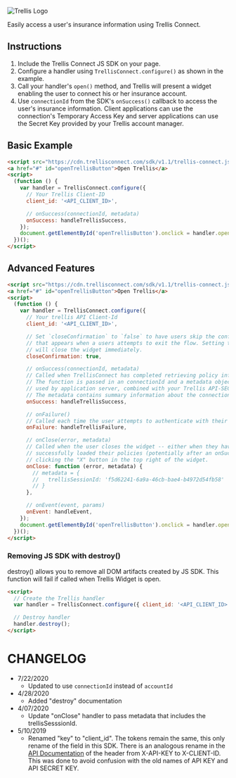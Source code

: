 ![Trellis Logo](https://cdn.trellisconnect.com/sdk/v1.1/js-sdk/assets/images/header.png)

Easily access a user's insurance information using Trellis Connect.

## Instructions

1. Include the Trellis Connect JS SDK on your page.
2. Configure a handler using `TrellisConnect.configure()` as shown in the example.
3. Call your handler's `open()` method, and Trellis will present a widget enabling the user to connect his or her insurance account.
4. Use `connectionId` from the SDK's `onSuccess()` callback to access the user's insurance information. Client applications can use the connection's Temporary Access Key and server applications can use the Secret Key provided by your Trellis account manager.

## Basic Example

```html
<script src="https://cdn.trellisconnect.com/sdk/v1.1/trellis-connect.js"></script>
<a href="#" id="openTrellisButton">Open Trellis</a>
<script>
  (function () {
    var handler = TrellisConnect.configure({
      // Your Trellis Client-ID
      client_id: '<API_CLIENT_ID>',

      // onSuccess(connectionId, metadata)
      onSuccess: handleTrellisSuccess,
    });
    document.getElementById('openTrellisButton').onclick = handler.open;
  })();
</script>
```

## Advanced Features

```html
<script src="https://cdn.trellisconnect.com/sdk/v1.1/trellis-connect.js"></script>
<a href="#" id="openTrellisButton">Open Trellis</a>
<script>
  (function () {
    var handler = TrellisConnect.configure({
      // Your trellis API Client-Id
      client_id: '<API_CLIENT_ID>',

      // Set `closeConfirmation` to `false` to have users skip the confirmation dialog after clicking the close button.
      // that appears when a users attempts to exit the flow. Setting to false
      // will close the widget immediately.
      closeConfirmation: true,

      // onSuccess(connectionId, metadata)
      // Called when TrellisConnect has completed retrieving policy information from the user.
      // The function is passed in an connectionId and a metadata object. The connectionId can be
      // used by application server, combined with your Trellis API-SECRET-KEY to pull policy data.
      // The metadata contains summary information about the connection.
      onSuccess: handleTrellisSuccess,

      // onFailure()
      // Called each time the user attempts to authenticate with their insurer and fails.
      onFailure: handleTrellisFailure,

      // onClose(error, metadata)
      // Called when the user closes the widget -- either when they have
      // successfully loaded their policies (potentially after an onSuccess() call) or by
      // clicking the "X" button in the top right of the widget.
      onClose: function (error, metadata) {
        // metadata = {
        //   trellisSessionId: 'f5d62241-6a9a-46cb-bae4-b4972d54fb58'
        // }
      },

      // onEvent(event, params)
      onEvent: handleEvent,
    });
    document.getElementById('openTrellisButton').onclick = handler.open;
  })();
</script>
```

### Removing JS SDK with destroy()

destroy() allows you to remove all DOM artifacts created by JS SDK. This function will fail if called when Trellis Widget is open.

```html
<script>
  // Create the Trellis handler
  var handler = TrellisConnect.configure({ client_id: '<API_CLIENT_ID>' });

  // Destroy handler
  handler.destroy();
</script>
```

# CHANGELOG

- 7/22/2020
  - Updated to use `connectionId` instead of `accountId`
- 4/28/2020
  - Added "destroy" documentation
- 4/07/2020
  - Update "onClose" handler to pass metadata that includes the trellisSesssionId.
- 5/10/2019
  - Renamed "key" to "client_id". The tokens remain the same, this only rename of the field in this SDK. There is an analogous rename in the [API Documentation](https://trellisconnect.com/docs) of the header from X-API-KEY to X-CLIENT-ID. This was done to avoid confusion with the old names of API KEY and API SECRET KEY.
